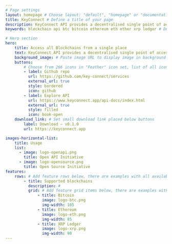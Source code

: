 ```yaml
---
# Page settings
layout: homepage # Choose layout: "default", "homepage" or "documentation-archive"
title: KeyConnect # Define a title of your page
description: KeyConnect API provides a decentralised single point of access to all blockchains. # Define a description of your page
keywords: blockchain api btc bitcoin ethereum eth ether xrp ledger # Define keywords for search engines

# Hero section
hero:
    title: Access all Blockchains from a single place
    text: KeyConnect API provides a decentralised single point of access to all blockchains.
    background_image: # Paste image URL to display image in background of hero section
    buttons: 
        # Choose from 266 icons in "Feather" icon set, list of all icons is available here - https://feathericons.com
        - label: Github repo
          url: https://github.com/key-connect/services
          external_url: true
          style: bordered
          icon: github
        - label: Explore API
          url: https://www.keyconnect.app/api-docs/index.html
          external_url: true
          style: filled
          icon: book-open
    download_link: # Set small download link placed below buttons
        label: Download — v0.1.0
        url: https://keyconnect.app

images-horizontal-list:
    title: Usage
    list:
      - image: logo-openapi.png
        title: Open API Initiative
      - image: logo-opensource.png
        title: Open Source Initiative
features:
    rows: # Add feature rows below, there are examples with all available options
        - title: Supported blockchains
          description: #
          grid: # Add feature grid items below, there are examples with all available options
              - title: Bitcoin
                image: logo-btc.png
                img-width: 105
              - title: Ethereum
                image: logo-eth.png
                img-width: 85
              - title: XRP Ledger
                image: logo-xrp.png
                img-width: 90
---
```

